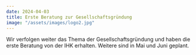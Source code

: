 ```yaml
---
date: 2024-04-03
title: Erste Beratung zur Gesellschaftsgründung
image: "/assets/images/logo2.jpg"
---
```


Wir verfolgen weiter das Thema der Gesellschaftsgründung und haben die erste Beratung von der IHK erhalten. Weitere sind in Mai und Juni geplant.


